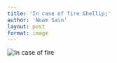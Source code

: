 ```yaml
---
title: 'In case of fire &hellip;'
author: 'Noam Sain'
layout: post
format: image
---
```


![In case of fire](/_assets/img/2016/08/In-case-of-fire.jpg)